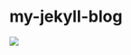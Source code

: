 # my-jekyll-blog

<a href="https://codeclimate.com/github/022aditya/my-jekyll-blog"><img src="https://codeclimate.com/github/022aditya/my-jekyll-blog/badges/issue_count.svg" /></a>
